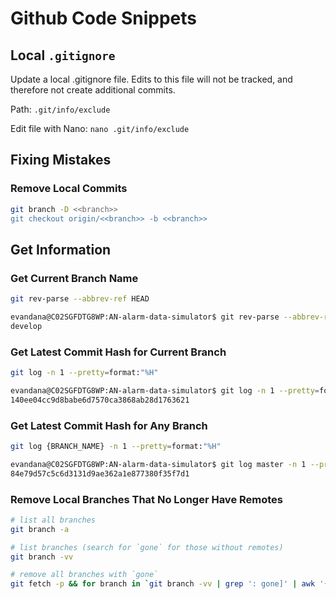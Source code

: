 # Github Code Snippets


## Local `.gitignore`

Update a local .gitignore file. Edits to this file will not be tracked, and therefore not create additional commits.

Path: `.git/info/exclude`

Edit file with Nano: `nano .git/info/exclude`


## Fixing Mistakes

### Remove Local Commits

```bash
git branch -D <<branch>>
git checkout origin/<<branch>> -b <<branch>>
```

## Get Information


### Get Current Branch Name

```bash
git rev-parse --abbrev-ref HEAD
```

```bash
evandana@C02SGFDTG8WP:AN-alarm-data-simulator$ git rev-parse --abbrev-ref HEAD
develop
```


### Get Latest Commit Hash for Current Branch

```bash
git log -n 1 --pretty=format:"%H"
```

```bash
evandana@C02SGFDTG8WP:AN-alarm-data-simulator$ git log -n 1 --pretty=format:"%H"
140ee04cc9d8babe6d7570ca3868ab28d1763621
```


### Get Latest Commit Hash for Any Branch

```bash
git log {BRANCH_NAME} -n 1 --pretty=format:"%H"
```

```bash
evandana@C02SGFDTG8WP:AN-alarm-data-simulator$ git log master -n 1 --pretty=format:"%H"
84e79d57c5c6d3131d9ae362a1e877380f35f7d1
```

### Remove Local Branches That No Longer Have Remotes

```bash
# list all branches
git branch -a

# list branches (search for `gone` for those without remotes)
git branch -vv

# remove all branches with `gone`
git fetch -p && for branch in `git branch -vv | grep ': gone]' | awk '{print $1}'`; do git branch -D $branch; done
```
